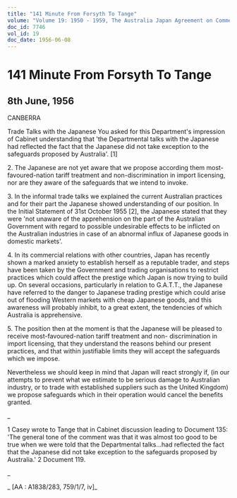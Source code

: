 ```yaml
---
title: "141 Minute From Forsyth To Tange"
volume: "Volume 19: 1950 - 1959, The Australia Japan Agreement on Commerce"
doc_id: 7746
vol_id: 19
doc_date: 1956-06-08
---
```


# 141 Minute From Forsyth To Tange

## 8th June, 1956

CANBERRA

Trade Talks with the Japanese You asked for this Department's impression of Cabinet understanding that 'the Departmental talks with the Japanese had reflected the fact that the Japanese did not take exception to the safeguards proposed by Australia'. [1]

2\. The Japanese are not yet aware that we propose according them most-favoured-nation tariff treatment and non-discrimination in import licensing, nor are they aware of the safeguards that we intend to invoke.

3\. In the informal trade talks we explained the current Australian practices and for their part the Japanese showed understanding of our position. In the Initial Statement of 31st October 1955 [2], the Japanese stated that they were 'not unaware of the apprehension on the part of the Australian Government with regard to possible undesirable effects to be inflicted on the Australian industries in case of an abnormal influx of Japanese goods in domestic markets'.

4\. In its commercial relations with other countries, Japan has recently shown a marked anxiety to establish herself as a reputable trader, and steps have been taken by the Government and trading organisations to restrict practices which could affect the prestige which Japan is now trying to build up. On several occasions, particularly in relation to G.A.T.T., the Japanese have referred to the danger to Japanese trading prestige which could arise out of flooding Western markets with cheap Japanese goods, and this awareness will probably inhibit, to a great extent, the tendencies of which Australia is apprehensive.

5\. The position then at the moment is that the Japanese will be pleased to receive most-favoured-nation tariff treatment and non- discrimination in import licensing, that they understand the reasons behind our present practices, and that within justifiable limits they will accept the safeguards which we impose.

Nevertheless we should keep in mind that Japan will react strongly if, (in our attempts to prevent what we estimate to be serious damage to Australian industry, or to trade with established suppliers such as the United Kingdom) we propose safeguards which in their operation would cancel the benefits granted.

_

1 Casey wrote to Tange that in Cabinet discussion leading to Document 135: 'The general tone of the comment was that it was almost too good to be true when we were told that the Departmental talks...had reflected the fact that the Japanese did not take exception to the safeguards proposed by Australia.' 2 Document 119.

_

_ [AA : A1838/283, 759/1/7, iv]_
